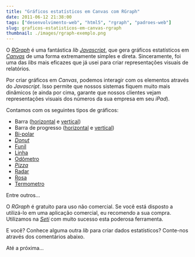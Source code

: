 ```yaml
---
title: "Gráficos estatísticos em Canvas com RGraph"
date: 2011-06-12 21:38:00
tags: ["desenvolvimento-web", "html5", "rgraph", "padroes-web"]
slug: graficos-estatisticos-em-canvas-rgraph
thumbnail: ./images/rgraph-exemplo.png
---
```


O [_RGraph_] é uma fantástica _lib_ [*Javascript*][], que gera
gráficos estatísticos em [*Canvas*][] de uma forma extremamente simples
e direta. Sinceramente, foi uma das _libs_ mais eficazes que já usei
para criar representações visuais de relatórios.

Por criar gráficos em _Canvas_, podemos interagir com os elementos
através do _Javascript_. Isso permite que nossos sistemas fiquem muito
mais dinâmicos (e ainda por cima, garante que nossos clientes vejam
representações visuais dos números da sua empresa em seu _iPad_).

Contamos com os seguintes tipos de gráficos:

- Barra ([horizontal][] e [vertical][])
- Barra de progresso ([horizontal][1] e [vertical][2])
- [Bi-polar][]
- [*Donut*][]
- [Funil][]
- [Linha][]
- [Odômetro][]
- [*Pizza*][]
- [Radar][]
- [Rosa][]
- [Termometro][]

Entre outros…

O _RGraph_ é gratuito para uso não comercial. Se você está disposto a
utilizá-lo em uma aplicação comercial, eu recomendo a sua compra.
Utilizamos na [*Seti*][] com muito sucesso esta poderosa ferramenta.

E você? Conhece alguma outra _lib_ para criar dados estatísticos?
Conte-nos através dos comentários abaixo.

Até a próxima…

[*web*]: /tag/desenvolvimento-web.html "Leia mais sobre Web"
[_rgraph_]: http://www.rgraph.net/ "RGraph: HTML5 canvas graph library based on the HTML5 canvas tag"
[*javascript*]: /tag/javascript.html "Leia mais sobre Javascript"
[*canvas*]: /tag/html5.html "Leia mais sobre HTML5"
[horizontal]: http://www.rgraph.net/examples/hbar.html "Veja exemplo de gráfico de barra horizontal"
[vertical]: http://www.rgraph.net/examples/bar.html "Veja exemplo de gráfico de barra vertical"
[1]: http://www.rgraph.net/examples/hprogress.html "Veja exemplo de barra de progresso horizontal"
[2]: http://www.rgraph.net/examples/vprogress.html "Veja exemplo de barra de progresso vertical"
[bi-polar]: http://www.rgraph.net/examples/bipolar.html "Veja exemplo de gráfico bipolar"
[*donut*]: http://www.rgraph.net/examples/donut.html "Veja exemplo de gráfico de donut"
[funil]: http://www.rgraph.net/examples/funnel.html "Veja exemplo de gráfico de funil"
[linha]: http://www.rgraph.net/examples/line.html "Veja exemplo de gráfico de linha"
[odômetro]: http://www.rgraph.net/examples/odo.html "Veja exemplo de gráfico de odômetro"
[*pizza*]: http://www.rgraph.net/examples/pie.html "Veja exemplo de gráfico em pizza"
[radar]: http://www.rgraph.net/examples/tradar.html "Veja exemplo de gráfico em forma de radar"
[rosa]: http://www.rgraph.net/examples/rose.html "Veja exemplo de gráfico de rosa"
[termometro]: http://www.rgraph.net/examples/thermometer.html "Veja exemplo de gráfico em forma de termometro"
[*seti*]: http://www.setinet.com.br/ "Seti - Internet Controlada"
